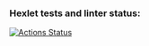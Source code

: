 ### Hexlet tests and linter status:
[![Actions Status](https://github.com/orainmers/java-project-61/actions/workflows/hexlet-check.yml/badge.svg)](https://github.com/orainmers/java-project-61/actions)